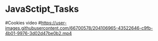 # JavaSctipt_Tasks
#Cookies video
#https://user-images.githubusercontent.com/66700578/204106965-43522646-c9fb-4b01-9976-3d02d47be0b2.mp4


